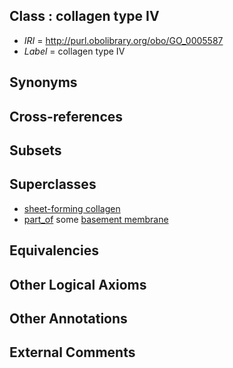 
## Class : collagen type IV

 * *IRI* = http://purl.obolibrary.org/obo/GO_0005587
 * *Label* = collagen type IV

## Synonyms


## Cross-references


## Subsets


## Superclasses

 * [sheet-forming collagen](../../GO/35/GO_0030935.md)
 * [part_of](../../BFO/50/BFO_0000050.md) some [basement membrane](../../GO/04/GO_0005604.md)

## Equivalencies


## Other Logical Axioms


## Other Annotations


## External Comments

